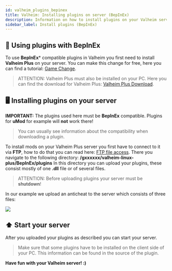 ```yaml
---
id: valheim_plugins_bepinex
title: Valheim: Installing plugins on server (BepInEx)
description: Information on how to install plugins on your Valheim server using BepInEx (Valheim Plus & BepInEx Server) from ZAP-Hosting - ZAP-Hosting.com documentation
sidebar_label: Install plugins (BepInEx)
---
```


## 🔧 Using plugins with BepInEx

To use **BepInEx*** compatible plugins in Valheim you first need to install **Valheim Plus** on your server. 
You can make this change for free, here you can find a tutorial: [Game Change](https://zap-hosting.com/guides/docs/en/gameserver_gameswitch/).

> ATTENTION: Valheim Plus must also be installed on your PC. Here you can find the download for Valheim Plus: [Valheim Plus Download](https://www.nexusmods.com/valheim/mods/4).


## 🖥️ Installing plugins on your server

**IMPORTANT:** The plugins used here must be **BepInEx** compatible. Plugins for **uMod** for example will **not** work there! 
> You can usually see information about the compatibility when downloading a plugin.

To install mods on your Valheim Plus server you first have to connect to it via **FTP**, how to do that you can read here: [FTP file access](https://zap-hosting.com/guides/docs/en/gameserver_ftpaccess/).
There you navigate to the following directory: **/gxxxxxx/valheim-linux-plus/BepInEx/plugins**
In this directory you can upload your plugins, these consist mostly of one **.dll** file or of several files.

> ATTENTION: Before uploading plugins your server must be **shutdown**!

In our example we upload an anticheat to the server which consists of three files: 

![](https://screensaver01.zap-hosting.com/index.php/s/9GQTJ65Wp2JznZz/preview)


## ⬆️ Start your server

After you uploaded your plugins as described you can start your server.

> Make sure that some plugins have to be installed on the client side of your PC. This information can be found in the source of the plugin.


**Have fun with your Valheim server! :)**
